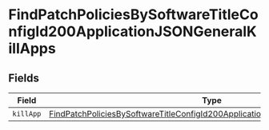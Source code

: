# FindPatchPoliciesBySoftwareTitleConfigId200ApplicationJSONGeneralKillApps


## Fields

| Field                                                                                                                                                                                           | Type                                                                                                                                                                                            | Required                                                                                                                                                                                        | Description                                                                                                                                                                                     |
| ----------------------------------------------------------------------------------------------------------------------------------------------------------------------------------------------- | ----------------------------------------------------------------------------------------------------------------------------------------------------------------------------------------------- | ----------------------------------------------------------------------------------------------------------------------------------------------------------------------------------------------- | ----------------------------------------------------------------------------------------------------------------------------------------------------------------------------------------------- |
| `killApp`                                                                                                                                                                                       | [FindPatchPoliciesBySoftwareTitleConfigId200ApplicationJSONGeneralKillAppsKillApp](../../models/operations/findpatchpoliciesbysoftwaretitleconfigid200applicationjsongeneralkillappskillapp.md) | :heavy_minus_sign:                                                                                                                                                                              | N/A                                                                                                                                                                                             |